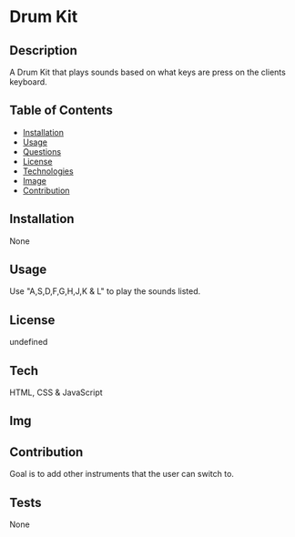 # Drum Kit

  
## Description
A Drum Kit that plays sounds based on what keys are press on the clients keyboard. 

## Table of Contents 
- [Installation](#installation)
- [Usage](#usage)
- [Questions](#questions)
- [License](#license)
- [Technologies](#tech)
- [Image](#img)
- [Contribution](#contribution)
## Installation
None

## Usage
Use "A,S,D,F,G,H,J,K & L" to play the sounds listed.

## License

 undefined

## Tech

HTML, CSS & JavaScript

## Img

## Contribution
Goal is to add other instruments that the user can switch to.
## Tests
None
